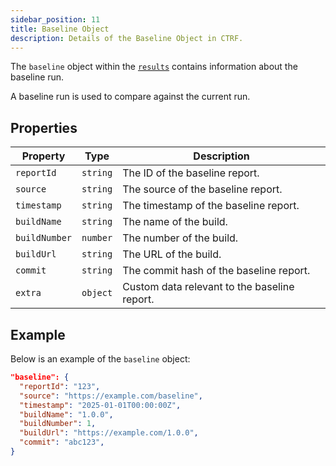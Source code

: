 ```yaml
---
sidebar_position: 11
title: Baseline Object
description: Details of the Baseline Object in CTRF.
---
```


The `baseline` object within the [`results`](/docs/specification/results) contains information about the baseline run.

A baseline run is used to compare against the current run.

## Properties

| Property           | Type           | Description                                                |
| ------------------ | -------------- | ----------------------------------------------------------|
| `reportId`         | `string`       | The ID of the baseline report.                              |
| `source`           | `string`       | The source of the baseline report.                              |
| `timestamp`        | `string`       | The timestamp of the baseline report.                              |
| `buildName`        | `string`       | The name of the build.                              |
| `buildNumber`      | `number`       | The number of the build.                              |
| `buildUrl`         | `string`       | The URL of the build.                                   |
| `commit`           | `string`       | The commit hash of the baseline report.                              |
| `extra`            | `object`       | Custom data relevant to the baseline report.                              |

## Example

Below is an example of the `baseline` object:

```json
"baseline": {
  "reportId": "123",
  "source": "https://example.com/baseline",
  "timestamp": "2025-01-01T00:00:00Z",
  "buildName": "1.0.0",
  "buildNumber": 1,
  "buildUrl": "https://example.com/1.0.0",
  "commit": "abc123",
}
```
